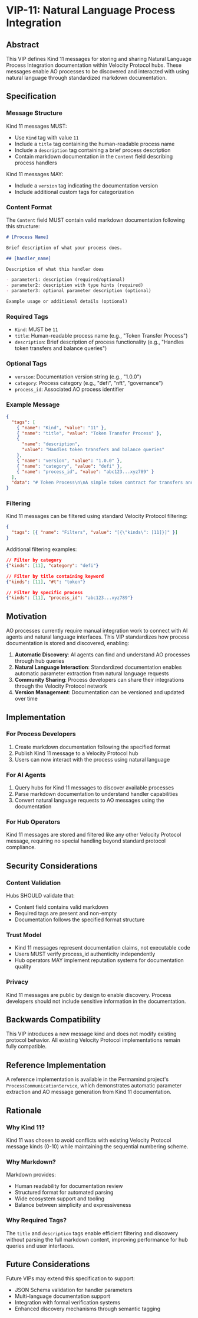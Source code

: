 # VIP-11: Natural Language Process Integration

## Abstract

This VIP defines Kind 11 messages for storing and sharing Natural Language Process Integration documentation within Velocity Protocol hubs. These messages enable AO processes to be discovered and interacted with using natural language through standardized markdown documentation.

## Specification

### Message Structure

Kind 11 messages MUST:

- Use `Kind` tag with value `11`
- Include a `title` tag containing the human-readable process name
- Include a `description` tag containing a brief process description
- Contain markdown documentation in the `Content` field describing process handlers

Kind 11 messages MAY:

- Include a `version` tag indicating the documentation version
- Include additional custom tags for categorization

### Content Format

The `Content` field MUST contain valid markdown documentation following this structure:

```markdown
# [Process Name]

Brief description of what your process does.

## [handler_name]

Description of what this handler does

- parameter1: description (required/optional)
- parameter2: description with type hints (required)
- parameter3: optional parameter description (optional)

Example usage or additional details (optional)
```

### Required Tags

- `Kind`: MUST be `11`
- `title`: Human-readable process name (e.g., "Token Transfer Process")
- `description`: Brief description of process functionality (e.g., "Handles token transfers and balance queries")

### Optional Tags

- `version`: Documentation version string (e.g., "1.0.0")
- `category`: Process category (e.g., "defi", "nft", "governance")
- `process_id`: Associated AO process identifier

### Example Message

```json
{
  "tags": [
    { "name": "Kind", "value": "11" },
    { "name": "title", "value": "Token Transfer Process" },
    {
      "name": "description",
      "value": "Handles token transfers and balance queries"
    },
    { "name": "version", "value": "1.0.0" },
    { "name": "category", "value": "defi" },
    { "name": "process_id", "value": "abc123...xyz789" }
  ],
  "data": "# Token Process\n\nA simple token contract for transfers and balance queries.\n\n## transfer\n\nTransfer tokens from your account to another user\n\n- recipient: wallet address to send tokens to (required)\n- amount: number of tokens to transfer (required)\n- memo: optional message to include with transfer (optional)\n\n## balance\n\nGet the current token balance for an account\n\n- account: wallet address to check balance (optional, defaults to caller)"
}
```

### Filtering

Kind 11 messages can be filtered using standard Velocity Protocol filtering:

```json
{
  "tags": [{ "name": "Filters", "value": "[{\"kinds\": [11]}]" }]
}
```

Additional filtering examples:

```json
// Filter by category
{"kinds": [11], "category": "defi"}

// Filter by title containing keyword
{"kinds": [11], "#t": "token"}

// Filter by specific process
{"kinds": [11], "process_id": "abc123...xyz789"}
```

## Motivation

AO processes currently require manual integration work to connect with AI agents and natural language interfaces. This VIP standardizes how process documentation is stored and discovered, enabling:

1. **Automatic Discovery**: AI agents can find and understand AO processes through hub queries
2. **Natural Language Interaction**: Standardized documentation enables automatic parameter extraction from natural language requests
3. **Community Sharing**: Process developers can share their integrations through the Velocity Protocol network
4. **Version Management**: Documentation can be versioned and updated over time

## Implementation

### For Process Developers

1. Create markdown documentation following the specified format
2. Publish Kind 11 message to a Velocity Protocol hub
3. Users can now interact with the process using natural language

### For AI Agents

1. Query hubs for Kind 11 messages to discover available processes
2. Parse markdown documentation to understand handler capabilities
3. Convert natural language requests to AO messages using the documentation

### For Hub Operators

Kind 11 messages are stored and filtered like any other Velocity Protocol message, requiring no special handling beyond standard protocol compliance.

## Security Considerations

### Content Validation

Hubs SHOULD validate that:

- Content field contains valid markdown
- Required tags are present and non-empty
- Documentation follows the specified format structure

### Trust Model

- Kind 11 messages represent documentation claims, not executable code
- Users MUST verify process_id authenticity independently
- Hub operators MAY implement reputation systems for documentation quality

### Privacy

Kind 11 messages are public by design to enable discovery. Process developers should not include sensitive information in the documentation.

## Backwards Compatibility

This VIP introduces a new message kind and does not modify existing protocol behavior. All existing Velocity Protocol implementations remain fully compatible.

## Reference Implementation

A reference implementation is available in the Permamind project's `ProcessCommunicationService`, which demonstrates automatic parameter extraction and AO message generation from Kind 11 documentation.

## Rationale

### Why Kind 11?

Kind 11 was chosen to avoid conflicts with existing Velocity Protocol message kinds (0-10) while maintaining the sequential numbering scheme.

### Why Markdown?

Markdown provides:

- Human readability for documentation review
- Structured format for automated parsing
- Wide ecosystem support and tooling
- Balance between simplicity and expressiveness

### Why Required Tags?

The `title` and `description` tags enable efficient filtering and discovery without parsing the full markdown content, improving performance for hub queries and user interfaces.

## Future Considerations

Future VIPs may extend this specification to support:

- JSON Schema validation for handler parameters
- Multi-language documentation support
- Integration with formal verification systems
- Enhanced discovery mechanisms through semantic tagging
